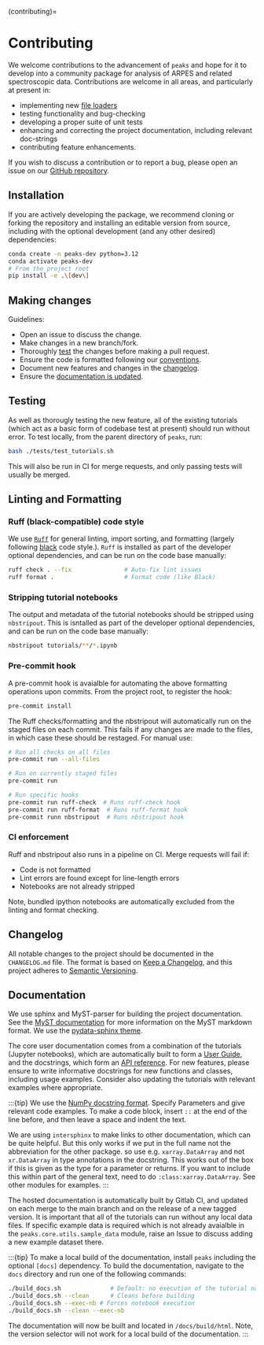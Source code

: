 (contributing)=
# Contributing

We welcome contributions to the advancement of `peaks` and hope for it to develop into a community package for analysis of ARPES and related spectroscopic data. Contributions are welcome in all areas, and particularly at present in:
- implementing new [file loaders](#file_loaders)
- testing functionality and bug-checking
- developing a proper suite of unit tests
- enhancing and correcting the project documentation, including relevant doc-strings
- contributing feature enhancements.

If you wish to discuss a contribution or to report a bug, please open an issue on our [GitHub repository](https://github.com/phrgab/peaks/issues).

## Installation
If you are actively developing the package, we recommend cloning or forking the repository and installing an editable version from source, including with the optional development (and any other desired) dependencies:

```bash
conda create -n peaks-dev python=3.12
conda activate peaks-dev
# From the project root
pip install -e .\[dev\]
```

## Making changes
Guidelines:
- Open an issue to discuss the change.
- Make changes in a new branch/fork.
- Thoroughly [test](#testing) the changes before making a pull request. 
- Ensure the code is formatted following our [conventions](#linting-and-formatting-with-ruff). 
- Document new features and changes in the [changelog](#changelog). 
- Ensure the [documentation is updated](#documentation). 

## Testing
As well as thorougly testing the new feature, all of the existing tutorials (which act as a basic form of codebase test at present) should run without error. To test locally, from the parent directory of `peaks`, run:
```bash
bash ./tests/test_tutorials.sh
```
This will also be run in CI for merge requests, and only passing tests will usually be merged.


## Linting and Formatting 
### Ruff (black-compatible) code style

We use [`Ruff`](https://docs.astral.sh/ruff/) for general linting, import sorting, and formatting (largely following [black](https://black.readthedocs.io/en/stable/the_black_code_style/current_style.html) code style.). `Ruff` is installed as part of the developer optional dependencies, and can be run on the code base manually:
```bash
ruff check . --fix               # Auto-fix lint issues
ruff format .                    # Format code (like Black)
```

### Stripping tutorial notebooks
The output and metadata of the tutorial notebooks should be stripped using `nbstripout`. This is isntalled as part of the developer optional dependencies, and can be run on the code base manually:
```bash
nbstripout tutorials/**/*.ipynb
```

### Pre-commit hook
A pre-commit hook is avaialble for automating the above formatting operations upon commits. From the project root, to register the hook:
```bash
pre-commit install
```
The Ruff checks/formatting and the nbstripout will automatically run on the staged files on each commit. This fails if any changes are made to the files, in which case these should be restaged. For manual use:
```bash
# Run all checks on all files
pre-commit run --all-files

# Run on currently staged files
pre-commit run

# Run specific hooks
pre-commit run ruff-check  # Runs ruff-check hook
pre-commit run ruff-format  # Runs ruff-format hook
pre-commit runn nbstripout  # Runs nbstripout hook
```

### CI enforcement
Ruff and nbstripout also runs in a pipeline on CI. Merge requests will fail if:

- Code is not formatted
- Lint errors are found except for line-length errors
- Notebooks are not already stripped

Note, bundled ipython notebooks are automatically excluded from the linting and format checking.

## Changelog
All notable changes to the project should be documented in the `CHANGELOG.md` file. The format is based on [Keep a Changelog](https://keepachangelog.com/en/1.1.0/),
and this project adheres to [Semantic Versioning](https://semver.org/spec/v2.0.0.html).

## Documentation
We use sphinx and MyST-parser for building the project documentation. See the [MyST documentation](https://myst-parser.readthedocs.io/en/latest/) for more information on the MyST markdown format. We use the [pydata-sphinx theme](https://pydata-sphinx-theme.readthedocs.io/en/stable/index.html).

The core user documentation comes from a combination of the tutorials (Jupyter notebooks), which are automatically built to form a [User Guide](https://research.st-andrews.ac.uk/kinggroup/peaks/user_guide.html), and the docstrings, which form an [API reference](https://research.st-andrews.ac.uk/kinggroup/peaks/autoapi/index.html). For new features, please ensure to write informative docstrings for new functions and classes, including usage examples. Consider also updating the tutorials with relevant examples where appropriate.

:::{tip}
We use the [NumPy docstring format](https://numpydoc.readthedocs.io/en/latest/format.html). Specify Parameters and give relevant code examples. To make a code block, insert `::` at the end of the line before, and then leave a space and indent the text. 

We are using `intersphinx` to make links to other documentation, which can be quite helpful. But this only works if we put in the full name not the abbreviation for the other package. so use e.g. `xarray.DataArray` and not `xr.DataArray` in type annotations in the docstring. This works out of the box if this is given as the type for a parameter or returns. If you want to include this within part of the general text, need to do `:class:xarray.DataArray`. See other modules for examples.
:::

The hosted documentation is automatically built by Gitlab CI, and updated on each merge to the main branch and on the release of a new tagged version. It is important that all of the tutorials can run without any local data files. If specific example data is required which is not already avaialble in the `peaks.core.utils.sample_data` module, raise an Issue to discuss adding a new example dataset there.

:::{tip}
To make a local build of the documentation, install `peaks` including the optional `[docs]` dependency. To build the documentation, navigate to the `docs` directory and run one of the following commands:
```bash
./build_docs.sh              # Default: no execution of the tutorial notebooks, no clean
./build_docs.sh --clean      # Cleans before building
./build_docs.sh --exec-nb # Forces notebook execution
./build_docs.sh --clean --exec-nb
```

The documentation will now be built and located in `/docs/build/html`. Note, the version selector will not work for a local build of the documentation.
:::





